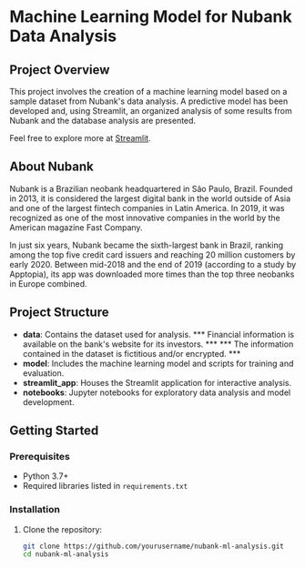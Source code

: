 # Machine Learning Model for Nubank Data Analysis

## Project Overview

This project involves the creation of a machine learning model based on a sample dataset from Nubank's data analysis. 
A predictive model has been developed and, using Streamlit, an organized analysis of some results from Nubank and the database analysis are presented.

Feel free to explore more at [Streamlit](https://streamlit.io).

## About Nubank

Nubank is a Brazilian neobank headquartered in São Paulo, Brazil. Founded in 2013, it is considered the largest digital bank in the world outside of Asia and one of the largest fintech companies in Latin America. In 2019, it was recognized as one of the most innovative companies in the world by the American magazine Fast Company.

In just six years, Nubank became the sixth-largest bank in Brazil, ranking among the top five credit card issuers and reaching 20 million customers by early 2020. Between mid-2018 and the end of 2019 (according to a study by Apptopia), its app was downloaded more times than the top three neobanks in Europe combined.

## Project Structure

- **data**: Contains the dataset used for analysis.
  *** Financial information is available on the bank's website for its investors. ***
  *** The information contained in the dataset is fictitious and/or encrypted. ***
- **model**: Includes the machine learning model and scripts for training and evaluation.
- **streamlit_app**: Houses the Streamlit application for interactive analysis.
- **notebooks**: Jupyter notebooks for exploratory data analysis and model development.

## Getting Started

### Prerequisites

- Python 3.7+
- Required libraries listed in `requirements.txt`

### Installation

1. Clone the repository:
   ```bash
   git clone https://github.com/yourusername/nubank-ml-analysis.git
   cd nubank-ml-analysis
